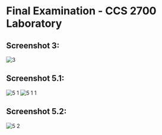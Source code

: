 # Final Examination - CCS 2700 Laboratory

## Screenshot 3: 
![3](https://github.com/xxjayvxx/2700-finals/assets/81628978/c95bf200-b1f9-43f8-a82b-27b65cda3bae)

## Screenshot 5.1:
![5 1](https://github.com/xxjayvxx/2700-finals/assets/81628978/d6b88ef8-cae4-43b6-a429-351d843e6787)
![5 1 1](https://github.com/xxjayvxx/2700-finals/assets/81628978/7fdb91d6-0245-416f-ab30-d1cc916733db)

## Screenshot 5.2:
![5 2](https://github.com/xxjayvxx/2700-finals/assets/81628978/ab138b98-c220-4031-adcc-32b0138ba731)

